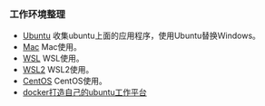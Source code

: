 ### 工作环境整理

+  [Ubuntu](./ubuntu.md)  收集ubuntu上面的应用程序，使用Ubuntu替换Ｗindows。
+  [Mac](./mac.md)        Mac使用。
+  [WSL](./WSL.md)        WSL使用。
+  [WSL2](./WSL2.md)      WSL2使用。
+  [CentOS](./centos.md)  CentOS使用。
+  [docker打造自己的ubuntu工作平台](https://github.com/feixiao/ubuntu_docker)
